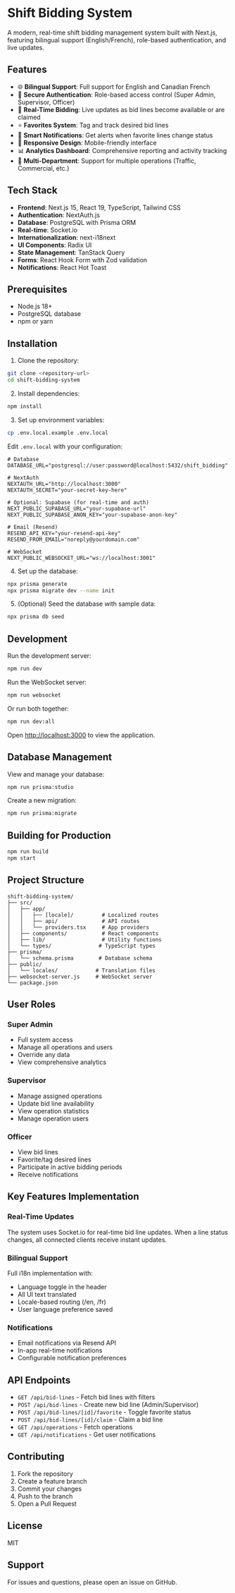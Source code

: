 # Shift Bidding System

A modern, real-time shift bidding management system built with Next.js, featuring bilingual support (English/French), role-based authentication, and live updates.

## Features

- 🌐 **Bilingual Support**: Full support for English and Canadian French
- 🔐 **Secure Authentication**: Role-based access control (Super Admin, Supervisor, Officer)
- 📅 **Real-Time Bidding**: Live updates as bid lines become available or are claimed
- ⭐ **Favorites System**: Tag and track desired bid lines
- 🔔 **Smart Notifications**: Get alerts when favorite lines change status
- 📱 **Responsive Design**: Mobile-friendly interface
- 📊 **Analytics Dashboard**: Comprehensive reporting and activity tracking
- 🏢 **Multi-Department**: Support for multiple operations (Traffic, Commercial, etc.)

## Tech Stack

- **Frontend**: Next.js 15, React 19, TypeScript, Tailwind CSS
- **Authentication**: NextAuth.js
- **Database**: PostgreSQL with Prisma ORM
- **Real-time**: Socket.io
- **Internationalization**: next-i18next
- **UI Components**: Radix UI
- **State Management**: TanStack Query
- **Forms**: React Hook Form with Zod validation
- **Notifications**: React Hot Toast

## Prerequisites

- Node.js 18+ 
- PostgreSQL database
- npm or yarn

## Installation

1. Clone the repository:
```bash
git clone <repository-url>
cd shift-bidding-system
```

2. Install dependencies:
```bash
npm install
```

3. Set up environment variables:
```bash
cp .env.local.example .env.local
```

Edit `.env.local` with your configuration:
```env
# Database
DATABASE_URL="postgresql://user:password@localhost:5432/shift_bidding"

# NextAuth
NEXTAUTH_URL="http://localhost:3000"
NEXTAUTH_SECRET="your-secret-key-here"

# Optional: Supabase (for real-time and auth)
NEXT_PUBLIC_SUPABASE_URL="your-supabase-url"
NEXT_PUBLIC_SUPABASE_ANON_KEY="your-supabase-anon-key"

# Email (Resend)
RESEND_API_KEY="your-resend-api-key"
RESEND_FROM_EMAIL="noreply@yourdomain.com"

# WebSocket
NEXT_PUBLIC_WEBSOCKET_URL="ws://localhost:3001"
```

4. Set up the database:
```bash
npx prisma generate
npx prisma migrate dev --name init
```

5. (Optional) Seed the database with sample data:
```bash
npx prisma db seed
```

## Development

Run the development server:
```bash
npm run dev
```

Run the WebSocket server:
```bash
npm run websocket
```

Or run both together:
```bash
npm run dev:all
```

Open [http://localhost:3000](http://localhost:3000) to view the application.

## Database Management

View and manage your database:
```bash
npm run prisma:studio
```

Create a new migration:
```bash
npm run prisma:migrate
```

## Building for Production

```bash
npm run build
npm start
```

## Project Structure

```
shift-bidding-system/
├── src/
│   ├── app/
│   │   ├── [locale]/         # Localized routes
│   │   ├── api/              # API routes
│   │   └── providers.tsx     # App providers
│   ├── components/           # React components
│   ├── lib/                  # Utility functions
│   └── types/               # TypeScript types
├── prisma/
│   └── schema.prisma        # Database schema
├── public/
│   └── locales/            # Translation files
├── websocket-server.js     # WebSocket server
└── package.json
```

## User Roles

### Super Admin
- Full system access
- Manage all operations and users
- Override any data
- View comprehensive analytics

### Supervisor
- Manage assigned operations
- Update bid line availability
- View operation statistics
- Manage operation users

### Officer
- View bid lines
- Favorite/tag desired lines
- Participate in active bidding periods
- Receive notifications

## Key Features Implementation

### Real-Time Updates
The system uses Socket.io for real-time bid line updates. When a line status changes, all connected clients receive instant updates.

### Bilingual Support
Full i18n implementation with:
- Language toggle in the header
- All UI text translated
- Locale-based routing (/en, /fr)
- User language preference saved

### Notifications
- Email notifications via Resend API
- In-app real-time notifications
- Configurable notification preferences

## API Endpoints

- `GET /api/bid-lines` - Fetch bid lines with filters
- `POST /api/bid-lines` - Create new bid line (Admin/Supervisor)
- `POST /api/bid-lines/[id]/favorite` - Toggle favorite status
- `POST /api/bid-lines/[id]/claim` - Claim a bid line
- `GET /api/operations` - Fetch operations
- `GET /api/notifications` - Get user notifications

## Contributing

1. Fork the repository
2. Create a feature branch
3. Commit your changes
4. Push to the branch
5. Open a Pull Request

## License

MIT

## Support

For issues and questions, please open an issue on GitHub.